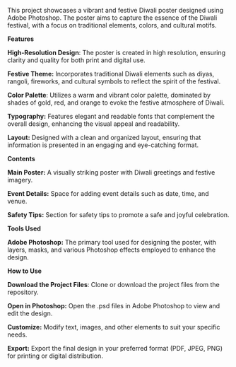 This project showcases a vibrant and festive Diwali poster designed using Adobe Photoshop. The poster aims to capture the essence of the Diwali festival, with a focus on traditional elements, colors, and cultural motifs.

**Features**

**High-Resolution Design**: The poster is created in high resolution, ensuring clarity and quality for both print and digital use.

**Festive Theme:** Incorporates traditional Diwali elements such as diyas, rangoli, fireworks, and cultural symbols to reflect the spirit of the festival.

**Color Palette**: Utilizes a warm and vibrant color palette, dominated by shades of gold, red, and orange to evoke the festive atmosphere of Diwali.

**Typography:** Features elegant and readable fonts that complement the overall design, enhancing the visual appeal and readability.

**Layout:** Designed with a clean and organized layout, ensuring that information is presented in an engaging and eye-catching format.

**Contents**

**Main Poster:** A visually striking poster with Diwali greetings and festive imagery.

**Event Details:** Space for adding event details such as date, time, and venue.

**Safety Tips:** Section for safety tips to promote a safe and joyful celebration.

**Tools Used**

**Adobe Photoshop:** The primary tool used for designing the poster, with layers, masks, and various Photoshop effects employed to enhance the design.

**How to Use**

**Download the Project Files**: Clone or download the project files from the repository.

**Open in Photoshop:** Open the .psd files in Adobe Photoshop to view and edit the design.

**Customize:** Modify text, images, and other elements to suit your specific needs.

**Export:** Export the final design in your preferred format (PDF, JPEG, PNG) for printing or digital distribution.
